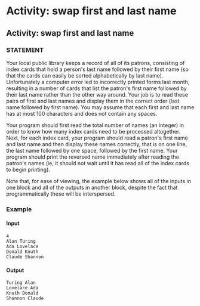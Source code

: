 # Activity: swap first and last name

## Activity: swap first and last name
### STATEMENT
Your local public library keeps a record of all of its patrons, consisting of index cards that hold a person's last name followed by their first name (so that the cards can easily be sorted alphabetically by last name). Unfortunately a computer error led to incorrectly printed forms last month, resulting in a number of cards that list the patron's first name followed by their last name rather than the other way around. Your job is to read these pairs of first and last names and display them in the correct order (last name followed by first name). You may assume that each first and last name has at most 100 characters and does not contain any spaces.

Your program should first read the total number of names (an integer) in order to know how many index cards need to be processed altogether. Next,  for each index card, your program should read a patron's first name and last name and then display these names correctly, that is on one line, the last name followed by one space, followed by the first name.  Your program should print the reversed name immediately after reading the patron's names (ie, it should not wait until it has read all of the index cards to begin printing). 

Note that, for ease of viewing, the example below shows all of the inputs in one block and all of the outputs in another block, despite the fact that programmatically these will be interspersed.  
### Example
#### Input
    4
    Alan Turing
    Ada Lovelace
    Donald Knuth
    Claude Shannon
#### Output
    Turing Alan
    Lovelace Ada
    Knuth Donald
    Shannon Claude
